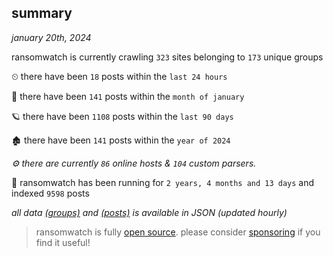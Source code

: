 
## summary
_january 20th, 2024_

ransomwatch is currently crawling `323` sites belonging to `173` unique groups

⏲ there have been `18` posts within the `last 24 hours`

🦈 there have been `141` posts within the `month of january`

🪐 there have been `1108` posts within the `last 90 days`

🏚 there have been `141` posts within the `year of 2024`

_⚙️ there are currently `86` online hosts & `104` custom parsers._

🦕 ransomwatch has been running for `2 years, 4 months and 13 days` and indexed `9598` posts

_all data  [(groups)](http://ransomwhat.telemetry.ltd/groups) and [(posts)](http://ransomwhat.telemetry.ltd/posts) is available in JSON (updated hourly)_

> ransomwatch is fully [open source](https://github.com/joshhighet/ransomwatch#ransomwatch--). please consider [sponsoring](https://github.com/sponsors/joshhighet) if you find it useful!
